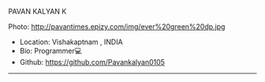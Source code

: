 PAVAN KALYAN K

Photo: http://pavantimes.epizy.com/img/ever%20green%20dp.jpg
- Location: Vishakaptnam , INDIA
- Bio: Programmer💻
- Github: 
https://github.com/Pavankalyan0105
***
